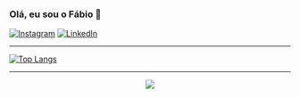 ### Olá, eu sou o Fábio 👋
[![Instagram](https://img.shields.io/badge/Instagram-E4405F?style=for-the-badge&logo=instagram&logoColor=white)](https://www.instagram.com/ffabio.sillva/)
[![LinkedIn](https://img.shields.io/badge/LinkedIn-0077B5?style=for-the-badge&logo=linkedin&logoColor=white)](https://www.linkedin.com/in/fabbio-sillva/)
_____
[![Top Langs](https://github-readme-stats.vercel.app/api/top-langs/?username=fabusilva&hide_progress=true&show_icons=true&theme=transparent)](https://github.com/fabusilva/github-readme-stats)
_____

<p align="center">
  <a href="https://github.com/fabusilva">
    <img src="https://komarev.com/ghpvc/?username=fabusilva&color=blue&style=flat)" />
  </a>
</p>
